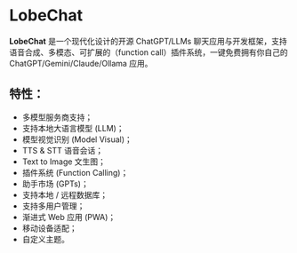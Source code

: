 # LobeChat

**LobeChat** 是一个现代化设计的开源 ChatGPT/LLMs 聊天应用与开发框架，支持语音合成、多模态、可扩展的（function call）插件系统，一键免费拥有你自己的 ChatGPT/Gemini/Claude/Ollama 应用。

## 特性：

- 多模型服务商支持；
- 支持本地大语言模型 (LLM)；
- 模型视觉识别 (Model Visual)；
- TTS & STT 语音会话；
- Text to Image 文生图；
- 插件系统 (Function Calling)；
- 助手市场 (GPTs)；
- 支持本地 / 远程数据库；
- 支持多用户管理；
- 渐进式 Web 应用 (PWA)；
- 移动设备适配；
- 自定义主题。